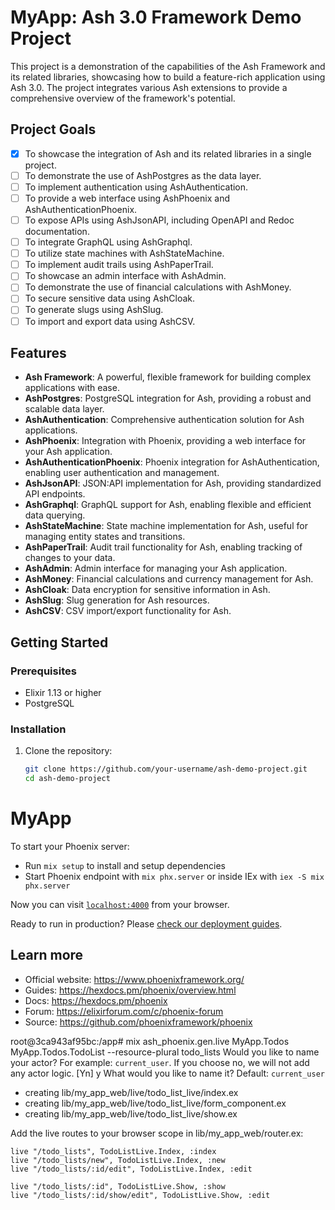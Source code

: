 # MyApp: Ash 3.0 Framework Demo Project

This project is a demonstration of the capabilities of the Ash Framework and its related libraries, showcasing how to build a feature-rich application using Ash 3.0. The project integrates various Ash extensions to provide a comprehensive overview of the framework's potential.

## Project Goals

- [x] To showcase the integration of Ash and its related libraries in a single project.
- [ ] To demonstrate the use of AshPostgres as the data layer.
- [ ] To implement authentication using AshAuthentication.
- [ ] To provide a web interface using AshPhoenix and AshAuthenticationPhoenix.
- [ ] To expose APIs using AshJsonAPI, including OpenAPI and Redoc documentation.
- [ ] To integrate GraphQL using AshGraphql.
- [ ] To utilize state machines with AshStateMachine.
- [ ] To implement audit trails using AshPaperTrail.
- [ ] To showcase an admin interface with AshAdmin.
- [ ] To demonstrate the use of financial calculations with AshMoney.
- [ ] To secure sensitive data using AshCloak.
- [ ] To generate slugs using AshSlug.
- [ ] To import and export data using AshCSV.

## Features

- **Ash Framework**: A powerful, flexible framework for building complex applications with ease.
- **AshPostgres**: PostgreSQL integration for Ash, providing a robust and scalable data layer.
- **AshAuthentication**: Comprehensive authentication solution for Ash applications.
- **AshPhoenix**: Integration with Phoenix, providing a web interface for your Ash application.
- **AshAuthenticationPhoenix**: Phoenix integration for AshAuthentication, enabling user authentication and management.
- **AshJsonAPI**: JSON:API implementation for Ash, providing standardized API endpoints.
- **AshGraphql**: GraphQL support for Ash, enabling flexible and efficient data querying.
- **AshStateMachine**: State machine implementation for Ash, useful for managing entity states and transitions.
- **AshPaperTrail**: Audit trail functionality for Ash, enabling tracking of changes to your data.
- **AshAdmin**: Admin interface for managing your Ash application.
- **AshMoney**: Financial calculations and currency management for Ash.
- **AshCloak**: Data encryption for sensitive information in Ash.
- **AshSlug**: Slug generation for Ash resources.
- **AshCSV**: CSV import/export functionality for Ash.

## Getting Started

### Prerequisites

- Elixir 1.13 or higher
- PostgreSQL

### Installation

1. Clone the repository:

   ```bash
   git clone https://github.com/your-username/ash-demo-project.git
   cd ash-demo-project


# MyApp

To start your Phoenix server:

  * Run `mix setup` to install and setup dependencies
  * Start Phoenix endpoint with `mix phx.server` or inside IEx with `iex -S mix phx.server`

Now you can visit [`localhost:4000`](http://localhost:4000) from your browser.

Ready to run in production? Please [check our deployment guides](https://hexdocs.pm/phoenix/deployment.html).

## Learn more

  * Official website: https://www.phoenixframework.org/
  * Guides: https://hexdocs.pm/phoenix/overview.html
  * Docs: https://hexdocs.pm/phoenix
  * Forum: https://elixirforum.com/c/phoenix-forum
  * Source: https://github.com/phoenixframework/phoenix



root@3ca943af95bc:/app# mix ash_phoenix.gen.live MyApp.Todos MyApp.Todos.TodoList --resource-plural todo_lists
Would you like to name your actor? For example: `current_user`. If you choose no, we will not add any actor logic. [Yn] y
What would you like to name it? Default: `current_user` 

* creating lib/my_app_web/live/todo_list_live/index.ex
* creating lib/my_app_web/live/todo_list_live/form_component.ex
* creating lib/my_app_web/live/todo_list_live/show.ex

Add the live routes to your browser scope in lib/my_app_web/router.ex:

    live "/todo_lists", TodoListLive.Index, :index
    live "/todo_lists/new", TodoListLive.Index, :new
    live "/todo_lists/:id/edit", TodoListLive.Index, :edit

    live "/todo_lists/:id", TodoListLive.Show, :show
    live "/todo_lists/:id/show/edit", TodoListLive.Show, :edit